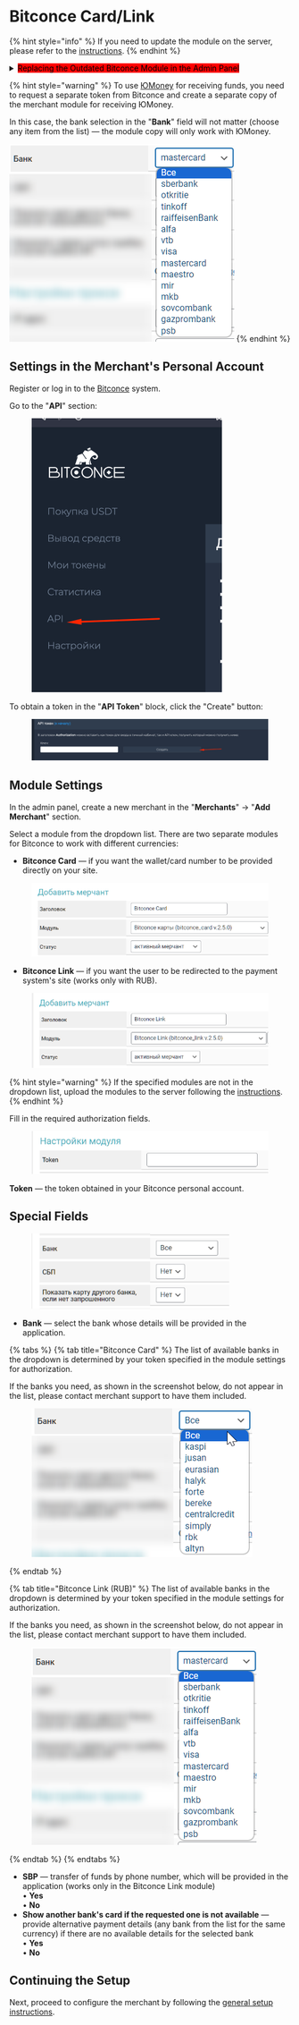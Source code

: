 # Bitconce Card/Link

{% hint style="info" %}
If you need to update the module on the server, please refer to the [instructions](https://premium.gitbook.io/main/en/basic-settings/faq/kak-obnovit-faily-na-servere#moduli-merchantov).
{% endhint %}

<details>

<summary><mark style="background-color:red;">Replacing the Outdated Bitconce Module in the Admin Panel</mark></summary>

The **Bitconce** module has been split into two separate modules for handling different currencies:

• **Bitconce Card** — provides account details on the application page (banks for accepting KZT, QIWI, ЮMoney, and other systems)

• **Bitconce Link** — redirects to the merchant's payment page (only banks for RUB currency)

If you previously used the **Bitconce** module, depending on the currency you were using (RUB or others), replace it with one of the new modules in the settings of the already created module copy in the "**Merchants**" section (the old module will no longer be supported - <mark style="color:red;">it must also be removed from the server</mark>) and click "**Save**" (see screenshot).

When setting up a merchant from scratch, simply select the appropriate module from the list (if the new modules are not listed, you will need to upload them to the server manually following the [instructions](https://premium.gitbook.io/main/en/basic-settings/faq/kak-obnovit-faily-na-servere#moduli-merchantov)).

_Please note that the new modules are incompatible with the old module - if you decide to use the new modules, the old module (Bitconce) must be removed from the server. If you choose to continue using the old module (it will work until the merchant-side methods are disabled), nothing will change for you, and you do not need to upload the new modules to the server._

<img src="../../../.gitbook/assets/image (631)_eng.png" alt="" data-size="original">\
After replacing the module, configure the new module according to the standard instructions, and adjust the user instruction text in the module settings if you replaced the module with **Bitconce Link** (the shortcode \[to\_account] can also be removed from the instructions — instead of providing account details in the application, a "**Proceed to Payment**" button will be displayed).\
![](<../../../.gitbook/assets/image (624)_eng.png>)

</details>

{% hint style="warning" %}
To use [ЮMoney](https://yoomoney.ru/) for receiving funds, you need to request a separate token from Bitconce and create a separate copy of the merchant module for receiving ЮMoney.

In this case, the bank selection in the "**Bank**" field will not matter (choose any item from the list) — the module copy will only work with ЮMoney.

<img src="../../../.gitbook/assets/image (628)_eng.png" alt="" data-size="original">
{% endhint %}

## Settings in the Merchant's Personal Account

Register or log in to the [Bitconce](https://bitconce.top/) system.

Go to the "**API**" section:

<figure><img src="../../../.gitbook/assets/изображение (92)_eng.png" alt="" width="341"><figcaption></figcaption></figure>

To obtain a token in the "**API Token**" block, click the "Create" button:

<figure><img src="../../../.gitbook/assets/изображение (100)_eng.png" alt=""><figcaption></figcaption></figure>

## Module Settings

In the admin panel, create a new merchant in the "**Merchants**" -> "**Add Merchant**" section.

Select a module from the dropdown list. There are two separate modules for Bitconce to work with different currencies:

* **Bitconce Card** — if you want the wallet/card number to be provided directly on your site.

<figure><img src="../../../.gitbook/assets/image (627)_eng.png" alt="" width="496"><figcaption></figcaption></figure>

* **Bitconce Link** — if you want the user to be redirected to the payment system's site (works only with RUB).

<figure><img src="../../../.gitbook/assets/image (626)_eng.png" alt="" width="503"><figcaption></figcaption></figure>

{% hint style="warning" %}
If the specified modules are not in the dropdown list, upload the modules to the server following the [instructions](https://premium.gitbook.io/main/en/basic-settings/faq/kak-obnovit-faily-na-servere#moduli-merchantov).
{% endhint %}

Fill in the required authorization fields.

<figure><img src="../../../.gitbook/assets/image (1437)_eng.png" alt=""><figcaption></figcaption></figure>

**Token** — the token obtained in your Bitconce personal account.

## Special Fields

<figure><img src="../../../.gitbook/assets/image (1436)_eng.png" alt="" width="354"><figcaption></figcaption></figure>

* **Bank** — select the bank whose details will be provided in the application.

{% tabs %}
{% tab title="Bitconce Card" %}
The list of available banks in the dropdown is determined by your token specified in the module settings for authorization.

If the banks you need, as shown in the screenshot below, do not appear in the list, please contact merchant support to have them included.

<figure><img src="../../../.gitbook/assets/image (629)_eng.png" alt=""><figcaption></figcaption></figure>
{% endtab %}

{% tab title="Bitconce Link (RUB)" %}
The list of available banks in the dropdown is determined by your token specified in the module settings for authorization.

If the banks you need, as shown in the screenshot below, do not appear in the list, please contact merchant support to have them included.

<figure><img src="../../../.gitbook/assets/image (628)_eng.png" alt=""><figcaption></figcaption></figure>
{% endtab %}
{% endtabs %}

* **SBP** — transfer of funds by phone number, which will be provided in the application (works only in the Bitconce Link module)\
  • **Yes**\
  • **No**
* **Show another bank's card if the requested one is not available** — provide alternative payment details (any bank from the list for the same currency) if there are no available details for the selected bank\
  • **Yes**\
  • **No**

## Continuing the Setup

Next, proceed to configure the merchant by following the [general setup instructions](https://premium.gitbook.io/main/en/en/basic-settings/merchants-and-auto-payments/merchants/general-merchant-settings).